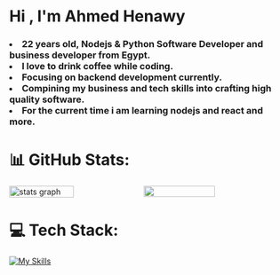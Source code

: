 
<h1 align="left"><strong> Hi , I'm Ahmed Henawy</strong></h1>
<h3>
<li>22 years old, Nodejs & Python Software Developer and business developer from Egypt.</li> <li> I love to drink coffee while coding.</li> <li>Focusing on backend development currently.</li> <li>Compining my business and tech skills into crafting high quality software. </li>  <li>For the current time i am learning nodejs and react and more.</li>
</h3>










<h1 align="left">📊 GitHub Stats:</h1>
<p align="left">
  <!--- stats (start) -->
  
<div align="left"  style=" display: flex; flex-direction: row;  height="auto" width="100%">
  <img src="https://github-readme-stats.vercel.app/api?username=AhmedHenawy11&hide_title=false&hide_rank=false&show_icons=true&include_all_commits=true&count_private=true&disable_animations=false&theme=dracula&locale=en&hide_border=false&order=1" 
           alt="stats graph"   width="48%" />
      <img src="https://github-readme-streak-stats.herokuapp.com/?user=AhmedHenawy11&theme=darcula&hide_border=false"  width="50.5%"/>
</div>

<!--- stats (end) -->



</p>        
<!--- stats (end) -->









<h1 align="left">💻 Tech Stack:</h1>

[![My Skills](https://skillicons.dev/icons?i=linux,bash,vim,ubuntu,arch,nginx,git,c,python,nodejs,npm,express,postgres,mongodb,mysql,html,css,js,jquery,bootstrap,github,githubactions,postman,notion,docker,heroku,aws,vercel)](https://skillicons.dev)
